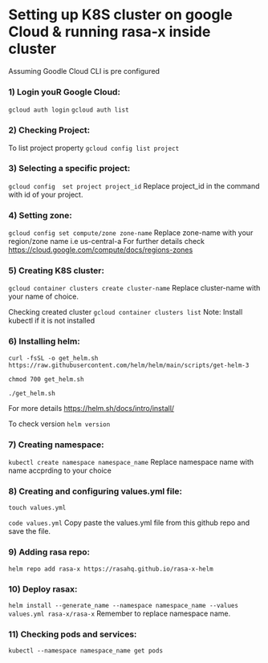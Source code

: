 # Setting up K8S cluster on google Cloud & running rasa-x inside cluster
Assuming Goodle Cloud CLI is pre configured
### 1) Login youR Google Cloud:
`gcloud auth login`
`gcloud auth list`
### 2) Checking Project:
To list project property
`gcloud config list project`
### 3) Selecting a specific project:
`gcloud config  set project project_id`
Replace project_id in the command with id of your project.
### 4) Setting zone:
`gcloud config set compute/zone zone-name`
Replace zone-name with your region/zone name i.e us-central-a
For further details check https://cloud.google.com/compute/docs/regions-zones
### 5) Creating K8S cluster:
`gcloud container clusters create cluster-name`
Replace cluster-name with your name of choice.
  
Checking created cluster
`gcloud container clusters list`
Note: Install kubectl if it is not installed
### 6) Installing helm:
`curl -fsSL -o get_helm.sh https://raw.githubusercontent.com/helm/helm/main/scripts/get-helm-3`

`chmod 700 get_helm.sh`

`./get_helm.sh`

For more details https://helm.sh/docs/intro/install/
  
To check version
`helm version`
### 7) Creating namespace:
`kubectl create namespace namespace_name`
Replace namespace name with name accprding to your choice
### 8) Creating and configuring values.yml file:
`touch values.yml`

`code values.yml`
Copy paste the values.yml file from this github repo and save the file.
### 9) Adding rasa repo:
`helm repo add rasa-x https://rasahq.github.io/rasa-x-helm`
### 10) Deploy rasax:
`helm install --generate_name --namespace namespace_name --values values.yml rasa-x/rasa-x`
Remember to replace namespace name.
### 11) Checking pods and services:
`kubectl --namespace namespace_name get pods`
   
 
    
    
  
